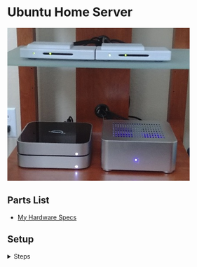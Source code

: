 # Ubuntu Home Server

![alt text](mediabox.jpg "mediabox")

## Parts List
* [My Hardware Specs](hardware.md)  

## Setup 

<details>
  <summary>Steps</summary>
  
* [Install Ubuntu LTS](ubuntu.md)
* [Install Sensor Monitors](sensormonitors.md)
* [Install HDHomeRun](hdhomerun.md)
* [Install SMTP Client](smtp.md)
* [Install Chrome](chrome.md)
* [Install TeamViewer](teamviewer.md)
* [Install VLC](vlc.md)
* [Install Plex Media Server](plexmediaserver.md)
* [Install ClamAV](clamav.md)
* [Install HD-IDLE](hdidle.md) _Deprecated_
* [Setup Disk Structure](hdds.md) _Deprecated_
* [Install qBittorrent](qbittorrent.md) _Deprecated_
* [Install SFTP Server](sftpserver.md) _Deprecated_
* [Install Samba](samba.md) _Deprecated_
* [Install Apple Time Machine Support](timemachine.md) _Deprecated_
* [Setup Drive Mirroring](rsync.md) _Deprecated_
* [Install Duplicity](duplicity.md) _Deprecated_
</details>
